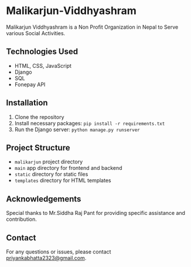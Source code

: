 # Malikarjun-Viddhyashram

Malikarjun Viddhyashram is a Non Profit Organization in Nepal to Serve various Social Activities.

## Technologies Used

- HTML, CSS, JavaScript
- Django
- SQL
- Fonepay API

## Installation

1. Clone the repository
2. Install necessary packages: `pip install -r requirements.txt`
3. Run the Django server: `python manage.py runserver`

## Project Structure

- `malikarjun` project directory
- `main` app directory for frontend and backend
- `static` directory for static files
- `templates` directory for HTML templates

## Acknowledgements

Special thanks to Mr.Siddha Raj Pant for providing specific assistance and contribution.

## Contact
For any questions or issues, please contact priyankabhatta2323@gmail.com.
